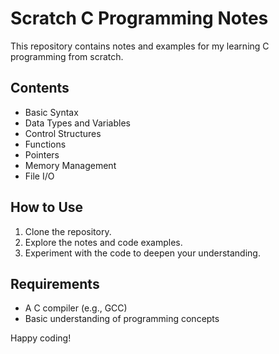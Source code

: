 <!-- @format -->

# Scratch C Programming Notes

This repository contains notes and examples for my learning C programming from scratch.

## Contents

- Basic Syntax
- Data Types and Variables
- Control Structures
- Functions
- Pointers
- Memory Management
- File I/O

## How to Use

1. Clone the repository.
2. Explore the notes and code examples.
3. Experiment with the code to deepen your understanding.

## Requirements

- A C compiler (e.g., GCC)
- Basic understanding of programming concepts

Happy coding!

